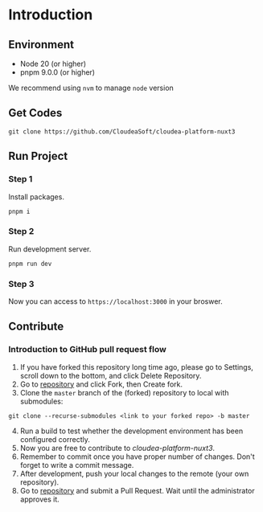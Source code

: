 # Introduction

## Environment

 - Node 20 (or higher)
 - pnpm 9.0.0 (or higher)

We recommend using ```nvm``` to manage ```node``` version

## Get Codes

```
git clone https://github.com/CloudeaSoft/cloudea-platform-nuxt3
```

## Run Project

### Step 1

Install packages.
```
pnpm i
```

### Step 2
Run development server.
```
pnpm run dev
```

### Step 3
Now you can access to ```https://localhost:3000``` in your broswer.

## Contribute

### Introduction to GitHub pull request flow

1. If you have forked this repository long time ago, please go to Settings, scroll down to the bottom, and click Delete Repository.
2. Go to [repository](https://github.com/CloudeaSoft/cloudea-platform-nuxt3) and click Fork, then Create fork.
3. Clone the ```master``` branch of the (forked) repository to local with submodules:
```
git clone --recurse-submodules <link to your forked repo> -b master
```
4. Run a build to test whether the development environment has been configured correctly.
5. Now you are free to contribute to <em>cloudea-platform-nuxt3</em>.
6. Remember to commit once you have proper number of changes. Don't forget to write a commit message.
7. After development, push your local changes to the remote (your own repository).
8. Go to [repository](https://github.com/CloudeaSoft/cloudea-platform-nuxt3) and submit a Pull Request. Wait until the administrator approves it. 
